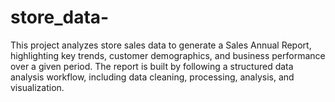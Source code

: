 # store_data-
This project analyzes store sales data to generate a Sales Annual Report, highlighting key trends, customer demographics, and business performance over a given period. The report is built by following a structured data analysis workflow, including data cleaning, processing, analysis, and visualization.
